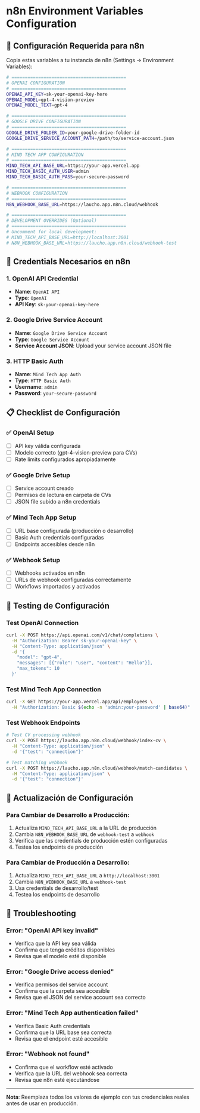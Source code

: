 # n8n Environment Variables Configuration

## 🔧 Configuración Requerida para n8n

Copia estas variables a tu instancia de n8n (Settings → Environment Variables):

```bash
# ===========================================
# OPENAI CONFIGURATION
# ===========================================
OPENAI_API_KEY=sk-your-openai-key-here
OPENAI_MODEL=gpt-4-vision-preview
OPENAI_MODEL_TEXT=gpt-4

# ===========================================
# GOOGLE DRIVE CONFIGURATION
# ===========================================
GOOGLE_DRIVE_FOLDER_ID=your-google-drive-folder-id
GOOGLE_DRIVE_SERVICE_ACCOUNT_PATH=/path/to/service-account.json

# ===========================================
# MIND TECH APP CONFIGURATION
# ===========================================
MIND_TECH_API_BASE_URL=https://your-app.vercel.app
MIND_TECH_BASIC_AUTH_USER=admin
MIND_TECH_BASIC_AUTH_PASS=your-secure-password

# ===========================================
# WEBHOOK CONFIGURATION
# ===========================================
N8N_WEBHOOK_BASE_URL=https://laucho.app.n8n.cloud/webhook

# ===========================================
# DEVELOPMENT OVERRIDES (Optional)
# ===========================================
# Uncomment for local development:
# MIND_TECH_API_BASE_URL=http://localhost:3001
# N8N_WEBHOOK_BASE_URL=https://laucho.app.n8n.cloud/webhook-test
```

## 🔐 Credentials Necesarios en n8n

### 1. OpenAI API Credential
- **Name**: `OpenAI API`
- **Type**: `OpenAI`
- **API Key**: `sk-your-openai-key-here`

### 2. Google Drive Service Account
- **Name**: `Google Drive Service Account`
- **Type**: `Google Service Account`
- **Service Account JSON**: Upload your service account JSON file

### 3. HTTP Basic Auth
- **Name**: `Mind Tech App Auth`
- **Type**: `HTTP Basic Auth`
- **Username**: `admin`
- **Password**: `your-secure-password`

## 📋 Checklist de Configuración

### ✅ OpenAI Setup
- [ ] API key válida configurada
- [ ] Modelo correcto (gpt-4-vision-preview para CVs)
- [ ] Rate limits configurados apropiadamente

### ✅ Google Drive Setup
- [ ] Service account creado
- [ ] Permisos de lectura en carpeta de CVs
- [ ] JSON file subido a n8n credentials

### ✅ Mind Tech App Setup
- [ ] URL base configurada (producción o desarrollo)
- [ ] Basic Auth credentials configuradas
- [ ] Endpoints accesibles desde n8n

### ✅ Webhook Setup
- [ ] Webhooks activados en n8n
- [ ] URLs de webhook configuradas correctamente
- [ ] Workflows importados y activados

## 🧪 Testing de Configuración

### Test OpenAI Connection
```bash
curl -X POST https://api.openai.com/v1/chat/completions \
  -H "Authorization: Bearer sk-your-openai-key" \
  -H "Content-Type: application/json" \
  -d '{
    "model": "gpt-4",
    "messages": [{"role": "user", "content": "Hello"}],
    "max_tokens": 10
  }'
```

### Test Mind Tech App Connection
```bash
curl -X GET https://your-app.vercel.app/api/employees \
  -H "Authorization: Basic $(echo -n 'admin:your-password' | base64)"
```

### Test Webhook Endpoints
```bash
# Test CV processing webhook
curl -X POST https://laucho.app.n8n.cloud/webhook/index-cv \
  -H "Content-Type: application/json" \
  -d '{"test": "connection"}'

# Test matching webhook
curl -X POST https://laucho.app.n8n.cloud/webhook/match-candidates \
  -H "Content-Type: application/json" \
  -d '{"test": "connection"}'
```

## 🔄 Actualización de Configuración

### Para Cambiar de Desarrollo a Producción:
1. Actualiza `MIND_TECH_API_BASE_URL` a la URL de producción
2. Cambia `N8N_WEBHOOK_BASE_URL` de `webhook-test` a `webhook`
3. Verifica que las credentials de producción estén configuradas
4. Testea los endpoints de producción

### Para Cambiar de Producción a Desarrollo:
1. Actualiza `MIND_TECH_API_BASE_URL` a `http://localhost:3001`
2. Cambia `N8N_WEBHOOK_BASE_URL` a `webhook-test`
3. Usa credentials de desarrollo/test
4. Testea los endpoints de desarrollo

## 🚨 Troubleshooting

### Error: "OpenAI API key invalid"
- Verifica que la API key sea válida
- Confirma que tenga créditos disponibles
- Revisa que el modelo esté disponible

### Error: "Google Drive access denied"
- Verifica permisos del service account
- Confirma que la carpeta sea accesible
- Revisa que el JSON del service account sea correcto

### Error: "Mind Tech App authentication failed"
- Verifica Basic Auth credentials
- Confirma que la URL base sea correcta
- Revisa que el endpoint esté accesible

### Error: "Webhook not found"
- Confirma que el workflow esté activado
- Verifica que la URL del webhook sea correcta
- Revisa que n8n esté ejecutándose

---

**Nota**: Reemplaza todos los valores de ejemplo con tus credenciales reales antes de usar en producción.
